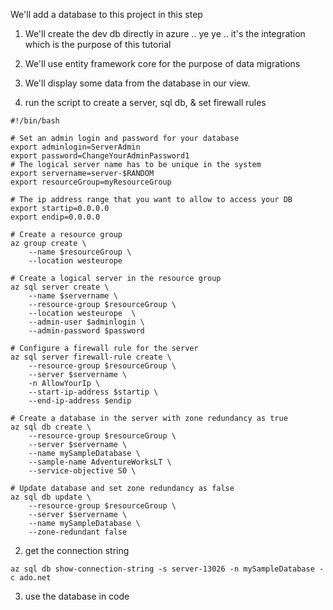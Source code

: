 ﻿We'll add a database to this project in this step

1. We'll create the dev db directly in azure .. ye ye .. it's the integration which is the purpose of this tutorial
2. We'll use entity framework core for the purpose of data migrations
3. We'll display some data from the database in our view.


1. run the script to create a server, sql db, & set firewall rules

```
#!/bin/bash

# Set an admin login and password for your database
export adminlogin=ServerAdmin
export password=ChangeYourAdminPassword1
# The logical server name has to be unique in the system
export servername=server-$RANDOM
export resourceGroup=myResourceGroup

# The ip address range that you want to allow to access your DB
export startip=0.0.0.0
export endip=0.0.0.0

# Create a resource group
az group create \
    --name $resourceGroup \
    --location westeurope

# Create a logical server in the resource group
az sql server create \
    --name $servername \
    --resource-group $resourceGroup \
    --location westeurope  \
    --admin-user $adminlogin \
    --admin-password $password

# Configure a firewall rule for the server
az sql server firewall-rule create \
    --resource-group $resourceGroup \
    --server $servername \
    -n AllowYourIp \
    --start-ip-address $startip \
    --end-ip-address $endip

# Create a database in the server with zone redundancy as true
az sql db create \
    --resource-group $resourceGroup \
    --server $servername \
    --name mySampleDatabase \
    --sample-name AdventureWorksLT \
    --service-objective S0 \

# Update database and set zone redundancy as false
az sql db update \
    --resource-group $resourceGroup \
    --server $servername \
    --name mySampleDatabase \
    --zone-redundant false
```

2. get the connection string

```
az sql db show-connection-string -s server-13026 -n mySampleDatabase -c ado.net
```

3. use the database in code